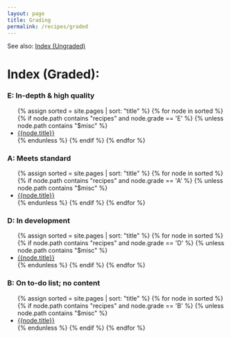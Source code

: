```yaml
---
layout: page
title: Grading
permalink: /recipes/graded
---
```

<!-- I am definitely not using Jekyll tools the way they were supposed to be used here -->
See also: [Index (Ungraded)](/recipes/all-recipes)

# Index (Graded):
<div class="recipes-index">
<h3> E: In-depth & high quality </h3>
<ul>
{% assign sorted = site.pages | sort: "title" %}
{% for node in sorted %}
{% if node.path contains "recipes" and node.grade == 'E' %}
{% unless node.path contains "$misc" %}
<li {% if node.path contains "index" %}class="folder"{% endif %}><a href="{{node.url}}">{{node.title}}</a></li>
{% endunless %}
{% endif %}
{% endfor %}
</ul>

<h3> A: Meets standard </h3>
<ul>
{% assign sorted = site.pages | sort: "title" %}
{% for node in sorted %}
{% if node.path contains "recipes" and node.grade == 'A' %}
{% unless node.path contains "$misc" %}
<li {% if node.path contains "index" %}class="folder"{% endif %}><a href="{{node.url}}">{{node.title}}</a></li>
{% endunless %}
{% endif %}
{% endfor %}
</ul>

<h3> D: In development </h3>
<ul>
{% assign sorted = site.pages | sort: "title" %}
{% for node in sorted %}
{% if node.path contains "recipes" and node.grade == 'D' %}
{% unless node.path contains "$misc" %}
<li {% if node.path contains "index" %}class="folder"{% endif %}><a href="{{node.url}}">{{node.title}}</a></li>
{% endunless %}
{% endif %}
{% endfor %}
</ul>

<h3> B: On to-do list; no content </h3>
<ul>
{% assign sorted = site.pages | sort: "title" %}
{% for node in sorted %}
{% if node.path contains "recipes" and node.grade == 'B' %}
{% unless node.path contains "$misc" %}
<li {% if node.path contains "index" %}class="folder"{% endif %}><a href="{{node.url}}">{{node.title}}</a></li>
{% endunless %}
{% endif %}
{% endfor %}
</ul>

</div>